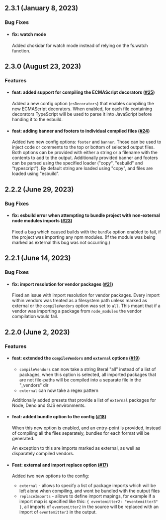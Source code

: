 ## 2.3.1 (January 8, 2023)

### Bug Fixes

- #### fix: watch mode

  Added chokidar for watch mode instead of relying on the fs.watch function.

## 2.3.0 (August 23, 2023)

### Features

- #### feat: added support for compiling the ECMAScript decorators ([#25](https://github.com/ncpa0cpl/nodepack/pull/25))

  Added a new config option (`esDecorators`) that enables compiling the new ECMAScript decorators. When enabled, for each file containing decorators TypeScript will be used to parse it into JavaScript before handing it to the esbuild.

- #### feat: adding banner and footers to individual compiled files ([#24](https://github.com/ncpa0cpl/nodepack/pull/24))

  Added two new config options: `footer` and `banner`. Those can be used to inject code or comments to the top or bottom of selected output files. Both options can be provided with either a string or a filename with the contents to add to the output. Additionally provided banner and footers can be parsed using the specified loader ("copy", "esbuild" and "typescript"). By default string are loaded using "copy", and files are loaded using "esbuild".

## 2.2.2 (June 29, 2023)

### Bug Fixes

- #### fix: esbuild error when attempting to bundle project with non-external node modules imports ([#23](https://github.com/ncpa0cpl/nodepack/pull/23))

  Fixed a bug which caused builds with the `bundle` option enabled to fail, if the project was importing any npm modules. (If the module was being marked as external this bug was not occurring.)

## 2.2.1 (June 14, 2023)

### Bug Fixes

- #### fix: import resolution for vendor packages ([#21](https://github.com/ncpa0cpl/nodepack/pull/21))

  Fixed an issue with import resolution for vendor packages. Every import within vendors was treated as a filesystem path unless marked as external or the `compileVendors` option was set to `all`. This meant that if a vendor was importing a package from `node_modules` the vendor compilation would fail.

## 2.2.0 (June 2, 2023)

### Features

- #### feat: extended the `compileVendors` and `external` options ([#19](https://github.com/ncpa0cpl/nodepack/pull/19))

  - `compileVendors` can now take a string literal "all" instead of a list of packages, when this option is selected, all imported packages that are not file-paths will be compiled into a separate file in the "\_vendors" dir
  - `external` can now take a regex pattern

  Additionally added presets that provide a list of `external` packages for Node, Deno and GJS environments.

- #### feat: added bundle option to the config ([#18](https://github.com/ncpa0cpl/nodepack/pull/18))

  When this new option is enabled, and an entry-point is provided, instead of compiling all the files separately, bundles for each format will be generated.

  An exception to this are imports marked as external, as well as disparately compiled vendors.

- #### Feat: external and import replace option ([#17](https://github.com/ncpa0cpl/nodepack/pull/17))

  Added two new options to the config:

  - `external` - allows to specify a list of package imports which will be left alone when compiling, and wont be bundled with the output files
  - `replaceImports` - allows to define import mapings, for example if a import map is specified like this: `{ eventemitter2: "eventemitter3" }`, all imports of `eventemitter2` in the source will be replaced with an import of `eventemitter3` in the output.
